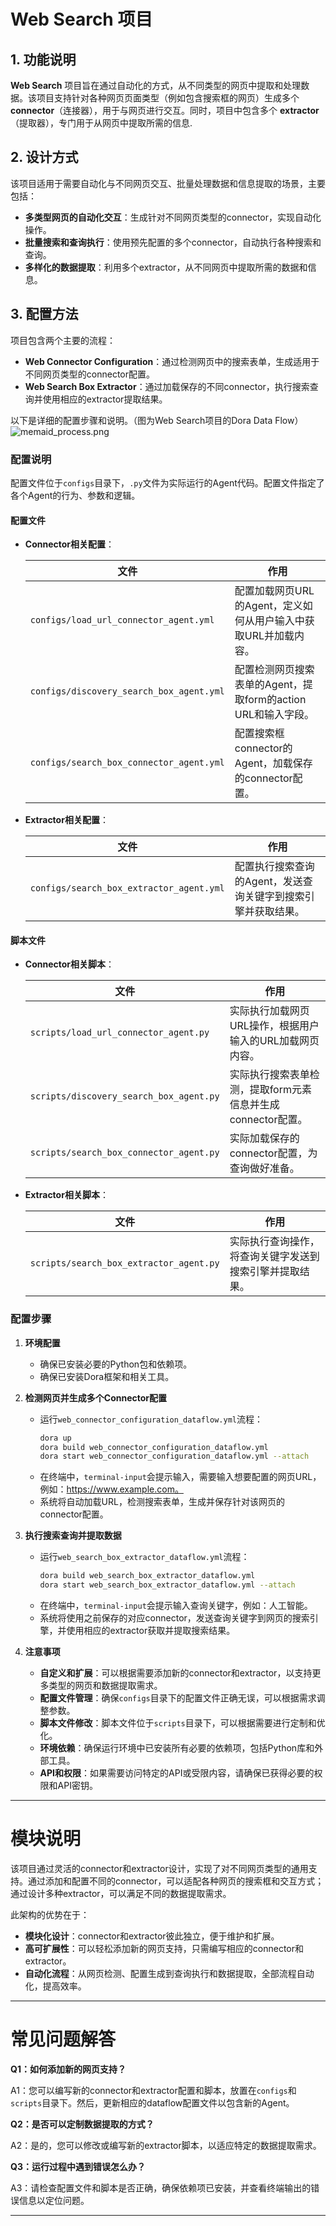 
# Web Search 项目

## 1. 功能说明

**Web Search** 项目旨在通过自动化的方式，从不同类型的网页中提取和处理数据。该项目支持针对各种网页页面类型（例如包含搜索框的网页）生成多个 **connector**（连接器），用于与网页进行交互。同时，项目中包含多个 **extractor**（提取器），专门用于从网页中提取所需的信息.


## 2. 设计方式

该项目适用于需要自动化与不同网页交互、批量处理数据和信息提取的场景，主要包括：

- **多类型网页的自动化交互**：生成针对不同网页类型的connector，实现自动化操作。
- **批量搜索和查询执行**：使用预先配置的多个connector，自动执行各种搜索和查询。
- **多样化的数据提取**：利用多个extractor，从不同网页中提取所需的数据和信息。

## 3. 配置方法

项目包含两个主要的流程：

- **Web Connector Configuration**：通过检测网页中的搜索表单，生成适用于不同网页类型的connector配置。
- **Web Search Box Extractor**：通过加载保存的不同connector，执行搜索查询并使用相应的extractor提取结果。

以下是详细的配置步骤和说明。（图为Web Search项目的Dora Data Flow）
![memaid_process.png](memaid_process.png)

### 配置说明

配置文件位于`configs`目录下，`.py`文件为实际运行的Agent代码。配置文件指定了各个Agent的行为、参数和逻辑。

#### 配置文件

- **Connector相关配置**：

  | **文件**                                 | **作用**                                                         |
  | ---------------------------------------- | ---------------------------------------------------------------- |
  | `configs/load_url_connector_agent.yml`       | 配置加载网页URL的Agent，定义如何从用户输入中获取URL并加载内容。     |
  | `configs/discovery_search_box_agent.yml`     | 配置检测网页搜索表单的Agent，提取form的action URL和输入字段。       |
  | `configs/search_box_connector_agent.yml`     | 配置搜索框connector的Agent，加载保存的connector配置。             |

- **Extractor相关配置**：

  | **文件**                                 | **作用**                                                         |
  | ---------------------------------------- | ---------------------------------------------------------------- |
  | `configs/search_box_extractor_agent.yml`     | 配置执行搜索查询的Agent，发送查询关键字到搜索引擎并获取结果。       |

#### 脚本文件

- **Connector相关脚本**：

  | **文件**                              | **作用**                                                         |
  | ------------------------------------- | ---------------------------------------------------------------- |
  | `scripts/load_url_connector_agent.py`      | 实际执行加载网页URL操作，根据用户输入的URL加载网页内容。          |
  | `scripts/discovery_search_box_agent.py`    | 实际执行搜索表单检测，提取form元素信息并生成connector配置。       |
  | `scripts/search_box_connector_agent.py`    | 实际加载保存的connector配置，为查询做好准备。                    |

- **Extractor相关脚本**：

  | **文件**                              | **作用**                                                         |
  | ------------------------------------- | ---------------------------------------------------------------- |
  | `scripts/search_box_extractor_agent.py`    | 实际执行查询操作，将查询关键字发送到搜索引擎并提取结果。          |

### 配置步骤

1. **环境配置**

   - 确保已安装必要的Python包和依赖项。
   - 确保已安装Dora框架和相关工具。

2. **检测网页并生成多个Connector配置**

   - 运行`web_connector_configuration_dataflow.yml`流程：
     ```bash
     dora up
     dora build web_connector_configuration_dataflow.yml
     dora start web_connector_configuration_dataflow.yml --attach
     ```
   - 在终端中，`terminal-input`会提示输入，需要输入想要配置的网页URL，例如：https://www.example.com。
   - 系统将自动加载URL，检测搜索表单，生成并保存针对该网页的connector配置。

3. **执行搜索查询并提取数据**

   - 运行`web_search_box_extractor_dataflow.yml`流程：
     ```bash
     dora build web_search_box_extractor_dataflow.yml
     dora start web_search_box_extractor_dataflow.yml --attach
     ```
   - 在终端中，`terminal-input`会提示输入查询关键字，例如：人工智能。
   - 系统将使用之前保存的对应connector，发送查询关键字到网页的搜索引擎，并使用相应的extractor获取并提取搜索结果。

4. **注意事项**

   - **自定义和扩展**：可以根据需要添加新的connector和extractor，以支持更多类型的网页和数据提取需求。
   - **配置文件管理**：确保`configs`目录下的配置文件正确无误，可以根据需求调整参数。
   - **脚本文件修改**：脚本文件位于`scripts`目录下，可以根据需要进行定制和优化。
   - **环境依赖**：确保运行环境中已安装所有必要的依赖项，包括Python库和外部工具。
   - **API和权限**：如果需要访问特定的API或受限内容，请确保已获得必要的权限和API密钥。

---

# 模块说明

该项目通过灵活的connector和extractor设计，实现了对不同网页类型的通用支持。通过添加和配置不同的connector，可以适配各种网页的搜索框和交互方式；通过设计多种extractor，可以满足不同的数据提取需求。

此架构的优势在于：

- **模块化设计**：connector和extractor彼此独立，便于维护和扩展。
- **高可扩展性**：可以轻松添加新的网页支持，只需编写相应的connector和extractor。
- **自动化流程**：从网页检测、配置生成到查询执行和数据提取，全部流程自动化，提高效率。

---

# 常见问题解答

**Q1：如何添加新的网页支持？**

A1：您可以编写新的connector和extractor配置和脚本，放置在`configs`和`scripts`目录下。然后，更新相应的dataflow配置文件以包含新的Agent。

**Q2：是否可以定制数据提取的方式？**

A2：是的，您可以修改或编写新的extractor脚本，以适应特定的数据提取需求。

**Q3：运行过程中遇到错误怎么办？**

A3：请检查配置文件和脚本是否正确，确保依赖项已安装，并查看终端输出的错误信息以定位问题。

---





